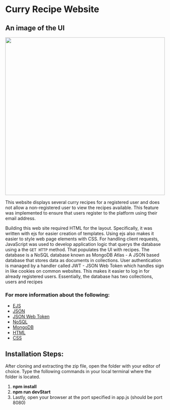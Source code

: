 # <h1>Curry Recipe Website</h1>

<h2>An image of the UI</h2>

<img width="100%" height="500px" src="https://user-images.githubusercontent.com/25343696/112309595-9105a400-8cb4-11eb-9515-f8125ec85c23.png">
<p>This website displays several curry recipes for a registered user and does not allow a non-registered user to view the recipes available. This feature was implemented to ensure that users register to the platform using their email address.</p>

<p>Building this web site required HTML for the layout. Specifically, it was written with ejs for easier creation of templates. Using ejs also makes it easier to style web page elements with CSS. For handling client requests, JavaScript was used to develop application logic that querys the database using a the <code>GET HTTP</code> method. That populates the UI with recipes. The database is a NoSQL database known as MongoDB Atlas - A JSON based database that stores data as documents in collections. User authentication is managed by a handler called JWT - JSON Web Token which handles sign in like cookies on common websites. This makes it easier to log in for already registered users. Essentially, the database has two collections, users and recipes</p>

<h3>For more information about the following:</h6>
<ul>
  <li><a href="https://www.geeksforgeeks.org/use-ejs-as-template-engine-in-node-js/" target="_blank">EJS</a></li>
  <li><a href="https://en.wikipedia.org/wiki/JSON" target="_blank">JSON</a></li>
  <li><a href="https://en.wikipedia.org/wiki/JSON_Web_Token" target="_blank">JSON Web Token</a></li>
  <li><a href="https://en.wikipedia.org/wiki/NoSQL" target="_blank">NoSQL</a></li>
  <li><a href="https://en.wikipedia.org/wiki/MongoDB" target="_blank">MongoDB</a></li>
  <li><a href="https://en.wikipedia.org/wiki/HTML" target="_blank">HTML</a></li>
  <li><a href="https://en.wikipedia.org/wiki/CSS" target="_blank">CSS</a></li>
</ul>

<h2>Installation Steps:</h2>

<p>After cloning and extracting the zip file, open the folder with your editor of choice. Type the following commands in your local terminal where the folder is located.</p>
<ol>
  <li><b>npm install</b></li>
  <li><b>npm run devStart</b></li>
  <li>Lastly, open your browser at the port specified in app.js (should be port 8080)</li>
</ol>




